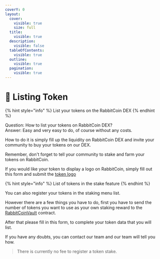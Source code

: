```yaml
---
coverY: 0
layout:
  cover:
    visible: true
    size: full
  title:
    visible: true
  description:
    visible: false
  tableOfContents:
    visible: true
  outline:
    visible: true
  pagination:
    visible: true
---
```


# 📝 Listing Token

{% hint style="info" %}
List your tokens on the RabbitCoin DEX
{% endhint %}

Question: How to list your tokens on RabbitCoin DEX?\
Answer: Easy and very easy to do, of course without any costs.

How to do it is simply fill up the liquidity on RabbitCoin DEX and invite your community to buy your tokens on our DEX.

Remember, don't forget to tell your community to stake and farm your tokens on RabbitCoin.

If you would like your token to display a logo on RabbitCoin, simply fill out this form and submit the [token logo](https://forms.gle/rJ8ipx33fA6jX9Mo8)



{% hint style="info" %}
List of tokens in the stake feature
{% endhint %}

You can also register your tokens in the staking menu list.

However there are a few things you have to do, first you have to send the number of tokens you want to use as your own staking reward to the [RabbitCoinVault](https://polygonscan.com/address/0x68B7c0F9E25Ee0d687662a5A030b8c54d0eD6232) contract.

After that please fill in this form, to complete your token data that you will list.

If you have any doubts, you can contact our team and our team will tell you how.

> There is currently no fee to register a token stake.
